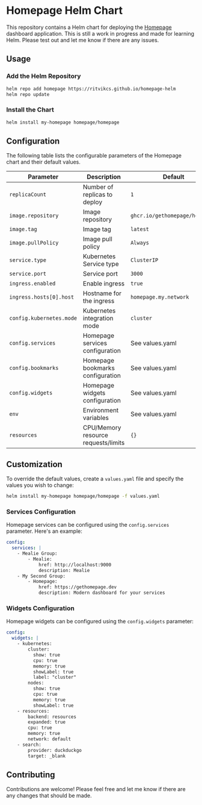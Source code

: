 # Homepage Helm Chart

This repository contains a Helm chart for deploying the [Homepage](https://gethomepage.dev) dashboard application. This is still a work in progress and made for learning Helm. Please test out and let me know if there are any issues.

## Usage

### Add the Helm Repository

```bash
helm repo add homepage https://ritvikcs.github.io/homepage-helm
helm repo update
```

### Install the Chart

```bash
helm install my-homepage homepage/homepage
```

## Configuration

The following table lists the configurable parameters of the Homepage chart and their default values.

| Parameter | Description | Default |
|-----------|-------------|---------|
| `replicaCount` | Number of replicas to deploy | `1` |
| `image.repository` | Image repository | `ghcr.io/gethomepage/homepage` |
| `image.tag` | Image tag | `latest` |
| `image.pullPolicy` | Image pull policy | `Always` |
| `service.type` | Kubernetes Service type | `ClusterIP` |
| `service.port` | Service port | `3000` |
| `ingress.enabled` | Enable ingress | `true` |
| `ingress.hosts[0].host` | Hostname for the ingress | `homepage.my.network` |
| `config.kubernetes.mode` | Kubernetes integration mode | `cluster` |
| `config.services` | Homepage services configuration | See values.yaml |
| `config.bookmarks` | Homepage bookmarks configuration | See values.yaml |
| `config.widgets` | Homepage widgets configuration | See values.yaml |
| `env` | Environment variables | See values.yaml |
| `resources` | CPU/Memory resource requests/limits | `{}` |

## Customization

To override the default values, create a `values.yaml` file and specify the values you wish to change:

```bash
helm install my-homepage homepage/homepage -f values.yaml
```

### Services Configuration

Homepage services can be configured using the `config.services` parameter. Here's an example:

```yaml
config:
  services: |
    - Mealie Group:
        - Mealie:
            href: http://localhost:9000
            description: Mealie
    - My Second Group:
        - Homepage:
            href: https://gethomepage.dev
            description: Modern dashboard for your services
```

### Widgets Configuration

Homepage widgets can be configured using the `config.widgets` parameter:

```yaml
config:
  widgets: |
    - kubernetes:
        cluster:
          show: true
          cpu: true
          memory: true
          showLabel: true
          label: "cluster"
        nodes:
          show: true
          cpu: true
          memory: true
          showLabel: true
    - resources:
        backend: resources
        expanded: true
        cpu: true
        memory: true
        network: default
    - search:
        provider: duckduckgo
        target: _blank
```


## Contributing

Contributions are welcome! Please feel free and let me know if there are any changes that should be made.